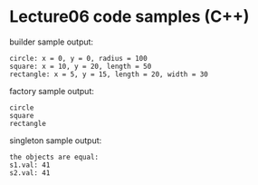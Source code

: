 # Lecture06 code samples (C++)

builder sample output:

```
circle: x = 0, y = 0, radius = 100
square: x = 10, y = 20, length = 50
rectangle: x = 5, y = 15, length = 20, width = 30
```

factory sample output:

```
circle
square
rectangle
```

singleton sample output:

```
the objects are equal: 
s1.val: 41
s2.val: 41
```
